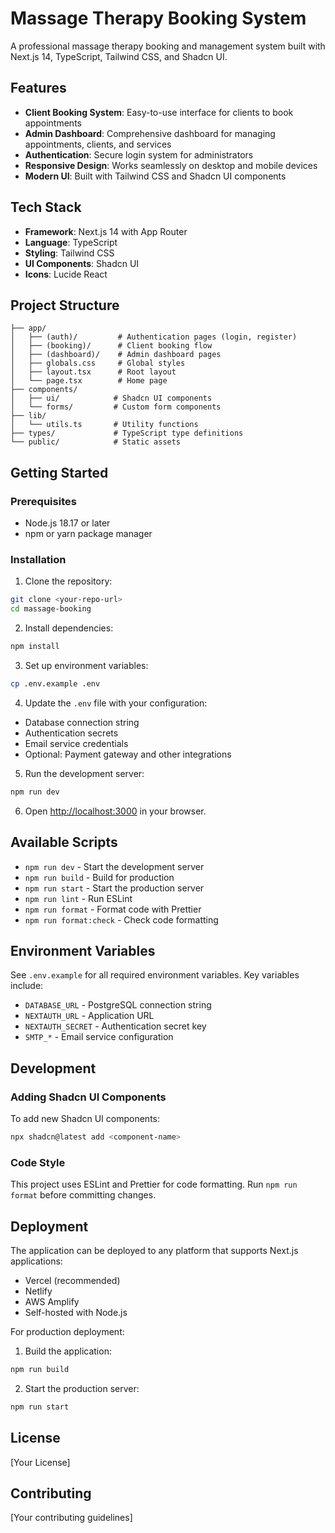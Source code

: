 # Massage Therapy Booking System

A professional massage therapy booking and management system built with Next.js 14, TypeScript, Tailwind CSS, and Shadcn UI.

## Features

- **Client Booking System**: Easy-to-use interface for clients to book appointments
- **Admin Dashboard**: Comprehensive dashboard for managing appointments, clients, and services
- **Authentication**: Secure login system for administrators
- **Responsive Design**: Works seamlessly on desktop and mobile devices
- **Modern UI**: Built with Tailwind CSS and Shadcn UI components

## Tech Stack

- **Framework**: Next.js 14 with App Router
- **Language**: TypeScript
- **Styling**: Tailwind CSS
- **UI Components**: Shadcn UI
- **Icons**: Lucide React

## Project Structure

```
├── app/
│   ├── (auth)/         # Authentication pages (login, register)
│   ├── (booking)/      # Client booking flow
│   ├── (dashboard)/    # Admin dashboard pages
│   ├── globals.css     # Global styles
│   ├── layout.tsx      # Root layout
│   └── page.tsx        # Home page
├── components/
│   ├── ui/            # Shadcn UI components
│   └── forms/         # Custom form components
├── lib/
│   └── utils.ts       # Utility functions
├── types/             # TypeScript type definitions
└── public/            # Static assets
```

## Getting Started

### Prerequisites

- Node.js 18.17 or later
- npm or yarn package manager

### Installation

1. Clone the repository:
```bash
git clone <your-repo-url>
cd massage-booking
```

2. Install dependencies:
```bash
npm install
```

3. Set up environment variables:
```bash
cp .env.example .env
```

4. Update the `.env` file with your configuration:
- Database connection string
- Authentication secrets
- Email service credentials
- Optional: Payment gateway and other integrations

5. Run the development server:
```bash
npm run dev
```

6. Open [http://localhost:3000](http://localhost:3000) in your browser.

## Available Scripts

- `npm run dev` - Start the development server
- `npm run build` - Build for production
- `npm run start` - Start the production server
- `npm run lint` - Run ESLint
- `npm run format` - Format code with Prettier
- `npm run format:check` - Check code formatting

## Environment Variables

See `.env.example` for all required environment variables. Key variables include:

- `DATABASE_URL` - PostgreSQL connection string
- `NEXTAUTH_URL` - Application URL
- `NEXTAUTH_SECRET` - Authentication secret key
- `SMTP_*` - Email service configuration

## Development

### Adding Shadcn UI Components

To add new Shadcn UI components:

```bash
npx shadcn@latest add <component-name>
```

### Code Style

This project uses ESLint and Prettier for code formatting. Run `npm run format` before committing changes.

## Deployment

The application can be deployed to any platform that supports Next.js applications:

- Vercel (recommended)
- Netlify
- AWS Amplify
- Self-hosted with Node.js

For production deployment:

1. Build the application:
```bash
npm run build
```

2. Start the production server:
```bash
npm run start
```

## License

[Your License]

## Contributing

[Your contributing guidelines]